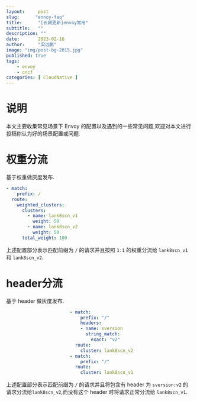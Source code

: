```yaml
---
layout:     post 
slug:      "ennoy-faq"
title:      "[长期更新]envoy常用"
subtitle:   ""
description: ""
date:       2023-02-16
author:     "梁远鹏"
image: "img/post-bg-2015.jpg"
published: true
tags:
    - envoy 
    - cncf
categories: [ CloudNative ]
---
```


# 说明

本文主要收集常见场景下 Envoy 的配置以及遇到的一些常见问题,欢迎对本文进行投稿你认为好的场景配置或问题.

# 权重分流

基于权重做灰度发布.

```yaml
- match:
    prefix: /
  route:
    weighted_clusters:
      clusters: 
        - name: lank8scn_v1
          weight: 50
        - name: lank8scn_v2
          weight: 50
      total_weight: 100
```

上述配置部分表示匹配前缀为 `/` 的请求并且按照 `1:1` 的权重分流给 `lank8scn_v1` 和 `lank8scn_v2`.

# header分流

基于 header 做灰度发布.

```yaml
                        - match:
                            prefix: "/"
                            headers:
                            - name: sversion
                              string_match:
                                exact: "v2"
                          route:
                            cluster: lank8scn_v2
                        - match:
                            prefix: "/"
                          route:
                            cluster: lank8scn_v1
```

上述配置部分表示匹配前缀为 `/` 的请求并且将包含有  header 为 `sversion:v2` 的请求分流给`lank8scn_v2`,而没有这个 header 时将请求正常分流给 `lank8scn_v1`.

